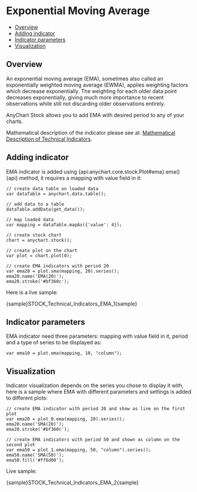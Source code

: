 # Exponential Moving Average

* [Overview](#overview)
* [Adding indicator](#adding_indicator)
* [Indicator parameters](#indicator_parameters)
* [Visualization](#visualization)

## Overview

An exponential moving average (EMA), sometimes also called an exponentially weighted moving average (EWMA), applies weighting factors which decrease exponentially. The weighting for each older data point decreases exponentially, giving much more importance to recent observations while still not discarding older observations entirely.

AnyChart Stock allows you to add EMA with desired period to any of your charts.

Mathematical description of the indicator please see at: [Mathematical Description of Technical Indicators](Mathematical_Description).

## Adding indicator

EMA indicator is added using {api:anychart.core.stock.Plot#ema}.ema(){api} method, it requires a mapping with value field in it:

```
// create data table on loaded data
var dataTable = anychart.data.table();

// add data to a table
dataTable.addData(get_data());

// map loaded data
var mapping = dataTable.mapAs({'value': 4});

// create stock chart
chart = anychart.stock();

// create plot on the chart
var plot = chart.plot(0);

// create EMA indicators with period 20
var ema20 = plot.sma(mapping, 20).series();
ema20.name('EMA(20)');
ema20.stroke('#bf360c');
```

Here is a live sample:

{sample}STOCK\_Technical\_Indicators\_EMA\_1{sample}

## Indicator parameters

EMA indicator need three parameters: mapping with value field in it, period and a type of series to be displayed as:

```
var ema10 = plot.ema(mapping, 10, "column");
```

## Visualization

Indicator visualization depends on the series you chose to display it with, here is a sample where EMA with different parameters and settings is added to different plots:

```
// create EMA indicator with period 20 and show as line on the first plot
var ema20 = plot_0.ema(mapping, 20).series();
ema20.name('SMA(20)');
ema20.stroke('#bf360c');

// create EMA indicators with period 50 and shown as column on the second plot
var ema50 = plot_1.ema(mapping, 50, "column").series();
ema50.name('SMA(50)');
ema50.fill('#ff6d00');
```

Live sample:

{sample}STOCK\_Technical\_Indicators\_EMA\_2{sample}